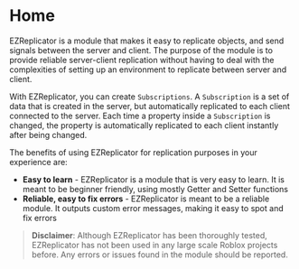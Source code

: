 # Home

EZReplicator is a module that makes it easy to replicate objects, and send
signals between the server and client. The purpose of the module is to
provide reliable server-client replication without having to deal with the 
complexities of setting up an environment to replicate between server and client.

With EZReplicator, you can create `Subscriptions`. A `Subscription` is a set of data
that is created in the server, but automatically replicated to each client connected
to the server. Each time a property inside a `Subscription` is changed, the property is
automatically replicated to each client instantly after being changed.

The benefits of using EZReplicator for replication purposes in your experience are:

- **Easy to learn** - EZReplicator is a module that is very easy to learn. It is meant to be beginner friendly, using mostly Getter and Setter functions
- **Reliable, easy to fix errors** - EZReplicator is meant to be a reliable module. It outputs custom error messages, making it easy to spot and fix errors

> **Disclaimer**: Although EZReplicator has been thoroughly tested, EZReplicator has not been used in any large scale Roblox projects before. Any errors or issues found in the module should be reported.